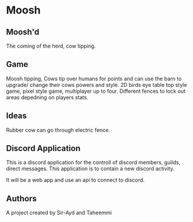 # Moosh

## Moosh'd
The coming of the herd, cow tipping.

## Game
Moosh tipping, Cows tip over humans for points and can use the barn to upgrade/ change their cows powers and style.
2D birds eye table top style game, pixel style game, multiplayer up to four.
Different fences to lock out areas depedning on players stats.

## Ideas
Rubber cow can go through electric fence.

## Discord Application

This is a discord application for the controll of discord members, guilds, direct messages. This application is to contain a new discord activity.

It will be a web app and use an api to connect to discord.

## Authors

A project created by Sir-Ayd and Taheemmi

